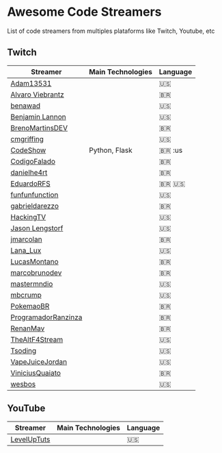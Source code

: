 # Awesome Code Streamers

List of code streamers from multiples plataforms like Twitch, Youtube, etc

## Twitch

| Streamer                                                                | Main Technologies                    | Language      |
|-------------------------------------------------------------------------|--------------------------------------|---------------|
| [Adam13531](https://www.twitch.tv/adam13531)                            |                                      | :us:          |
| [Alvaro Viebrantz](https://www.twitch.tv/alvaroviebrantz)               |                                      | :brazil:      |
| [benawad](https://www.twitch.tv/benawad)                                |                                      | :us:          |
| [Benjamin Lannon](https://www.twitch.tv/lannonbr)                       |                                      | :us:          |
| [BrenoMartinsDEV](https://www.twitch.tv/brenomartinsdev)                |                                      | :brazil:      |
| [cmgriffing](https://www.twitch.tv/cmgriffing)                          |                                      | :us:          |
| [CodeShow](https://www.twitch.tv/codeshow)                              |  Python, Flask                       | :brazil: :us  |
| [CodigoFalado](https://www.twitch.tv/codigofalado)                      |                                      | :brazil:      |
| [danielhe4rt](https://www.twitch.tv/danielhe4rt)                        |                                      | :brazil:      |
| [EduardoRFS](https://www.twitch.tv/eduardorfs)                          |                                      | :brazil: :us: |
| [funfunfunction](https://www.twitch.tv/funfunfunction)                  |                                      | :us:          |
| [gabrieldarezzo](https://www.twitch.tv/gabrieldarezzo)                  |                                      | :brazil:      |
| [HackingTV](https://www.twitch.tv/hackingtv)                            |                                      | :us:          |
| [Jason Lengstorf](https://www.twitch.tv/jlengstorf)                     |                                      | :us:          |
| [jmarcolan](https://www.twitch.tv/jmarcolan)                            |                                      | :brazil:      |
| [Lana_Lux](https://www.twitch.tv/lana_lux)                              |                                      | :us:          |
| [LucasMontano](https://www.twitch.tv/lucas_montano)                     |                                      | :brazil:      |
| [marcobrunodev](https://www.twitch.tv/marcobrunodev)                    |                                      | :brazil:      |
| [mastermndio](https://www.twitch.tv/mastermndio)                        |                                      | :us:          |
| [mbcrump](https://www.twitch.tv/mbcrump)                                |                                      | :us:          |
| [PokemaoBR](https://www.twitch.tv/pokemaobr)                            |                                      | :brazil:      |
| [ProgramadorRanzinza](https://www.twitch.tv/programadorranzinza)        |                                      | :brazil:      |
| [RenanMav](https://www.twitch.tv/renanmav)                              |                                      | :brazil:      |
| [TheAltF4Stream](https://www.twitch.tv/thealtf4stream)                  |                                      | :us:          |
| [Tsoding](https://www.twitch.tv/tsoding)                                |                                      | :us:          |
| [VapeJuiceJordan](https://www.twitch.tv/vapejuicejordan)                |                                      | :us:          |
| [ViniciusQuaiato](https://www.twitch.tv/vquaiato)                       |                                      | :brazil:      |
| [wesbos](https://www.twitch.tv/wesbos)                                  |                                      | :us:          |

## YouTube

| Streamer                                                                | Main Technologies                    | Language      |
|-------------------------------------------------------------------------|--------------------------------------|---------------|
| [LevelUpTuts](https://www.youtube.com/channel/UCyU5wkjgQYGRB0hIHMwm2Sg) |                                      | :us:          |
